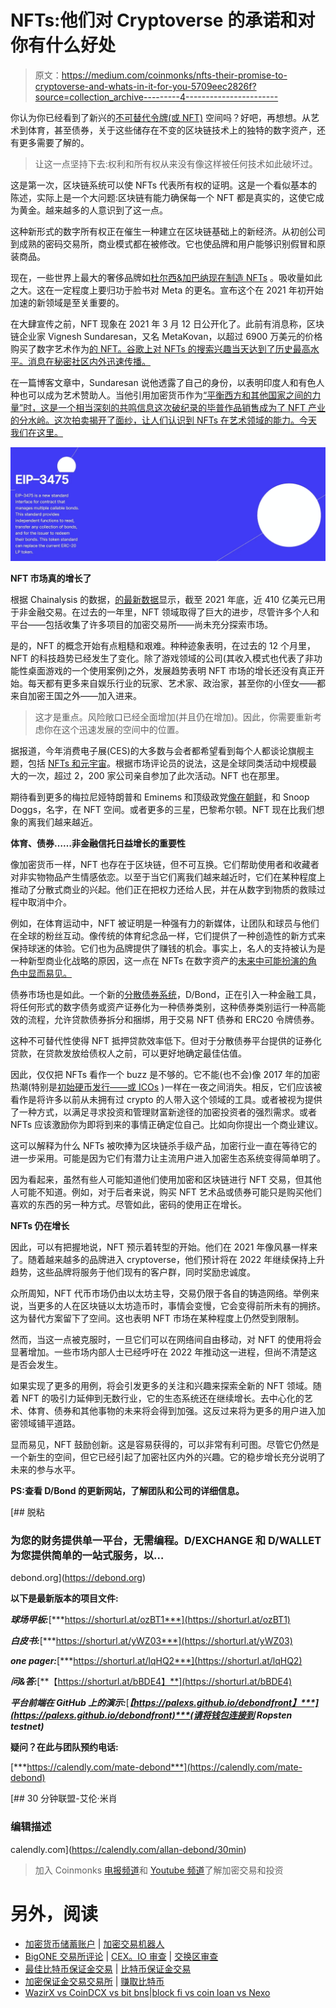 # NFTs:他们对 Cryptoverse 的承诺和对你有什么好处

> 原文：<https://medium.com/coinmonks/nfts-their-promise-to-cryptoverse-and-whats-in-it-for-you-5709eec2826f?source=collection_archive---------4----------------------->

你认为你已经看到了新兴的[不可替代令牌(或 NFT)](https://www.theverge.com/22310188/nft-explainer-what-is-blockchain-crypto-art-faq) 空间吗？好吧，再想想。从艺术到体育，甚至债券，关于这些储存在不变的区块链技术上的独特的数字资产，还有更多需要了解的。

> 让这一点坚持下去:权利和所有权从来没有像这样被任何技术如此破坏过。

这是第一次，区块链系统可以使 NFTs 代表所有权的证明。这是一个看似基本的陈述，实际上是一个大问题:区块链有能力确保每一个 NFT 都是真实的，这使它成为黄金。越来越多的人意识到了这一点。

这种新形式的数字所有权正在催生一种建立在区块链基础上的新经济。从初创公司到成熟的密码交易所，商业模式都在被修改。它也使品牌和用户能够识别假冒和原装商品。

现在，一些世界上最大的奢侈品牌如[杜尔西&加巴纳现在制造 NFTs](https://www.dolcegabbana.com/en/redeem/) 。吸收量如此之大。这在一定程度上要归功于脸书对 Meta 的更名。宣布这个在 2021 年初开始加速的新领域是至关重要的。

在大肆宣传之前，NFT 现象在 2021 年 3 月 12 日公开化了。此前有消息称，区块链企业家 Vignesh Sundaresan，又名 MetaKovan，以超过 6900 万美元的价格购买了数字艺术作为[的 NFT。谷歌上对 NFTs 的搜索兴趣当天达到了历史最高水平。消息在秘密社区内外迅速传播。](https://www.cnbc.com/2021/04/07/buyer-of-69-million-dollar-beeple-art-metakovan-on-nfts.html)

在一篇博客文章中，Sundaresan 说他透露了自己的身份，以表明印度人和有色人种也可以成为艺术赞助人。当他引用加密货币作为[“平衡西方和其他国家之间的力量”时，这是一个相当深刻的共鸣信息这次破纪录的毕普作品销售成为了 NFT 产业的分水岭。这次拍卖揭开了面纱，让人们认识到 NFTs 在艺术领域的能力。今天我们在这里。](https://metapurser.substack.com/p/nfts-the-first-5000-beeples?s=r)

![](img/dae58c901f13898844de1b367d24e252.png)

**NFT 市场真的增长了**

根据 Chainalysis 的数据，[的最新数据](https://www.ft.com/content/e95f5ac2-0476-41f4-abd4-8a99faa7737d)显示，截至 2021 年底，近 410 亿美元已用于非金融交易。在过去的一年里，NFT 领域取得了巨大的进步，尽管许多个人和平台——包括收集了许多项目的加密交易所——尚未充分探索市场。

是的，NFT 的概念开始有点粗糙和艰难。种种迹象表明，在过去的 12 个月里，NFT 的科技趋势已经发生了变化。除了游戏领域的公司(其收入模式也代表了非功能性桌面游戏的一个使用案例)之外，发展趋势表明 NFT 市场的增长还没有真正开始。每天都有更多来自娱乐行业的玩家、艺术家、政治家，甚至你的小侄女——都来自加密王国之外——加入进来。

> 这才是重点。风险敞口已经全面增加(并且仍在增加)。因此，你需要重新考虑你在这个迅速发展的空间中的位置。

据报道，今年消费电子展(CES)的大多数与会者都希望看到每个人都谈论旗舰主题，包括 [NFTs 和元宇宙](https://eu.usatoday.com/story/tech/2022/01/03/ces-2022-nfts-metaverse-covid-virtual/8984145002/)。根据市场评论员的说法，这是全球同类活动中规模最大的一次，超过 2，200 家公司亲自参加了此次活动。NFT 也在那里。

期待看到更多的梅拉尼娅特朗普和 Eminems 和顶级政党[像在朝鲜](https://forkast.news/headlines/nft-south-korea-presidential-candidate/)，和 Snoop Doggs，名字，在 NFT 空间。或者更多的三星，巴黎希尔顿。NFT 现在比我们想象的离我们越来越近。

**体育、债券……非金融信托日益增长的重要性**

像加密货币一样，NFT 也存在于区块链，但不可互换。它们帮助使用者和收藏者对非实物物品产生情感依恋。以至于当它们离我们越来越近时，它们在某种程度上推动了分散式商业的兴起。他们正在把权力还给人民，并在从数字到物质的救赎过程中取消中介。

例如，在体育运动中，NFT 被证明是一种强有力的新媒体，让团队和球员与他们在全球的粉丝互动。像传统的体育纪念品一样，它们提供了一种创造性的新方式来保持球迷的体验。它们也为品牌提供了赚钱的机会。事实上，名人的支持被认为是一种新型商业化战略的原因，这一点在 NFTs 在数字资产的[未来中可能扮演的角色中显而易见。](https://www.pwc.com/us/en/tech-effect/emerging-tech/nfts-the-future-of-digital-assets-in-sports.html)

债券市场也是如此。一个新的[分散债券系统](https://debond.org/assets/docs/pitch.pdf)，D/Bond，正在引入一种金融工具，将任何形式的数字债务或资产证券化为一种债券类别，这种债券类别运行一种高能效的流程，允许贷款债券拆分和捆绑，用于交易 NFT 债券和 ERC20 令牌债券。

这种不可替代性使得 NFT 抵押贷款效率低下。但对于分散债券平台提供的证券化贷款，在贷款发放给债权人之前，可以更好地确定最佳估值。

因此，仅仅把 NFTs 看作一个 buzz 是不够的。它不能(也不会)像 2017 年的加密热潮(特别是[初始硬币发行——或 ICOs](https://www.investopedia.com/news/what-ico/) )一样在一夜之间消失。相反，它们应该被看作是将许多以前从未拥有过 crypto 的人带入这个领域的工具。或者被视为提供了一种方式，以满足寻求投资和管理财富新途径的加密投资者的强烈需求。或者 NFTs 应该激励你为即将到来的事情正确定位自己。比如向你提出一个商业建议。

这可以解释为什么 NFTs 被吹捧为区块链杀手级产品，加密行业一直在等待它的进一步采用。可能是因为它们有潜力让主流用户进入加密生态系统变得简单明了。

因为看起来，虽然有些人可能知道他们使用加密和区块链进行 NFT 交易，但其他人可能不知道。例如，对于后者来说，购买 NFT 艺术品或债券可能只是购买他们喜欢的东西的另一种方式。尽管如此，密码的使用正在增长。

**NFTs 仍在增长**

因此，可以有把握地说，NFT 预示着转型的开始。他们在 2021 年像风暴一样来了。随着越来越多的品牌进入 cryptoverse，他们预计将在 2022 年继续保持上升趋势，这些品牌将服务于他们现有的客户群，同时奖励忠诚度。

众所周知，NFT 代币市场仍由以太坊主导，交易仍限于各自的铸造网络。举例来说，当更多的人在区块链以太坊造币时，事情会变慢，它会变得前所未有的拥挤。这为替代方案留下了空间。这也表明 NFT 市场在某种程度上仍然受到限制。

然而，当这一点被克服时，一旦它们可以在网络间自由移动，对 NFT 的使用将会显著增加。一些市场内部人士已经呼吁在 2022 年推动这一进程，但尚不清楚这是否会发生。

如果实现了更多的用例，将会引发更多的关注和兴趣来探索全新的 NFT 领域。随着 NFT 的吸引力延伸到无数行业，它的生态系统还在继续增长。去中心化的艺术、体育、债券和其他事物的未来将会得到加强。这反过来将为更多的用户进入加密领域铺平道路。

显而易见，NFT 鼓励创新。这是容易获得的，可以非常有利可图。尽管它仍然是一个新生的空间，但它已经引起了加密社区内外的兴趣。它的稳步增长充分说明了未来的参与水平。

**PS:查看 D/Bond 的更新网站，了解团队和公司的详细信息。**

 [## 脱粘

### 为您的财务提供单一平台，无需编程。D/EXCHANGE 和 D/WALLET 为您提供简单的一站式服务，以…

debond.org](https://debond.org) 

**以下是最新版本的项目文件:**

***球场甲板:***[***https://shorturl.at/ozBT1***](https://shorturl.at/ozBT1)

***白皮书:***[***https://shorturl.at/yWZ03***](https://shorturl.at/yWZ03)

***one pager:***[***https://shorturl.at/lqHQ2***](https://shorturl.at/lqHQ2)

***问&答:***[**【https://shorturl.at/bBDE4】**](https://shorturl.at/bBDE4)

***平台前端在 GitHub 上的演示:***[***【https://palexs.github.io/debondfront】***](https://palexs.github.io/debondfront)***(请将钱包连接到 Ropsten testnet)***

**疑问？在此与团队预约电话:**

[***https://calendly.com/mate-debond***](https://calendly.com/mate-debond)

[](https://calendly.com/allan-debond/30min) [## 30 分钟联盟-艾伦·米肖

### 编辑描述

calendly.com](https://calendly.com/allan-debond/30min) 

> 加入 Coinmonks [电报频道](https://t.me/coincodecap)和 [Youtube 频道](https://www.youtube.com/c/coinmonks/videos)了解加密交易和投资

# 另外，阅读

*   [加密货币储蓄账户](/coinmonks/cryptocurrency-savings-accounts-be3bc0feffbf) | [加密交易机器人](https://coincodecap.com/best-crypto-trading-bots)
*   [BigONE 交易所评论](/coinmonks/bigone-exchange-review-64705d85a1d4) | [CEX。IO 审查](https://coincodecap.com/cex-io-review) | [交换区审查](/coinmonks/swapzone-review-crypto-exchange-data-aggregator-e0ad78e55ed7)
*   [最佳比特币保证金交易](/coinmonks/bitcoin-margin-trading-exchange-bcbfcbf7b8e3) | [比特币保证金交易](https://coincodecap.com/bityard-margin-trading)
*   [加密保证金交易交易所](/coinmonks/crypto-margin-trading-exchanges-428b1f7ad108) | [赚取比特币](/coinmonks/earn-bitcoin-6e8bd3c592d9)
*   [WazirX vs CoinDCX vs bit bns](/coinmonks/wazirx-vs-coindcx-vs-bitbns-149f4f19a2f1)|[block fi vs coin loan vs Nexo](/coinmonks/blockfi-vs-coinloan-vs-nexo-cb624635230d)